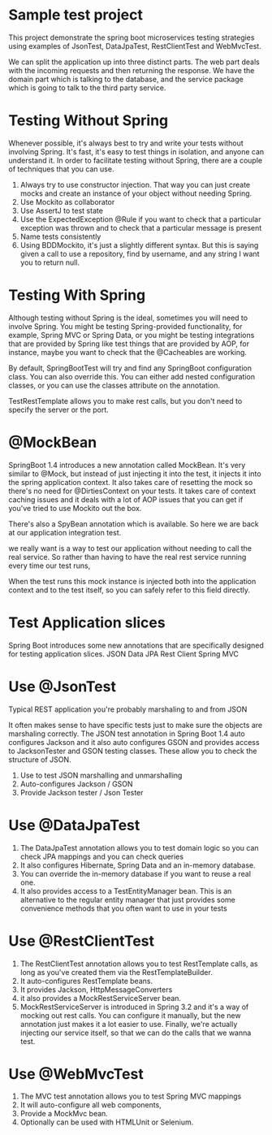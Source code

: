 # Sample test project
This project demonstrate the spring boot microservices testing strategies using examples of JsonTest, DataJpaTest, RestClientTest and WebMvcTest.

We can split the application up into three distinct parts. The web part deals with the incoming requests and then returning the response. We have the domain part which is talking to the database, and the service package which is going to talk to the third party service.

# Testing Without Spring

Whenever possible, it's always best to try and write your tests without involving Spring. It's fast, it's easy to test things in isolation, and anyone can understand it. 
In order to facilitate testing without Spring, there are a couple of techniques that you can use. 

1. Always try to use constructor injection. That way you can just create mocks and create an instance of your object without needing Spring. 
2. Use Mockito as collaborator
3. Use AssertJ to test state
4. Use the ExpectedException @Rule if you want to check that a particular exception was thrown and to check that a particular message is present
5. Name tests consistently
6. Using BDDMockito, it's just a slightly different syntax. But this is saying given a call to use a repository, find by username, and any string I want you to return null. 


# Testing With Spring
Although testing without Spring is the ideal, sometimes you will need to involve Spring. You might be testing Spring-provided functionality, for example, Spring MVC or Spring Data, or you might be testing integrations that are provided by Spring like test things that are provided by AOP, for instance, maybe you want to check that the @Cacheables are working.

By default, SpringBootTest will try and find any SpringBoot configuration class. You can also override this. You can either add nested configuration classes, or you can use the classes attribute on the annotation.

TestRestTemplate allows you to make rest calls, but you don't need to specify the server or the port. 

 
# @MockBean

SpringBoot 1.4 introduces a new annotation called MockBean. It's very similar to @Mock, but instead of just injecting it into the test, it injects it into the spring application context. It also takes care of resetting the mock so there's no need for @DirtiesContext on your tests. It takes care of context caching issues and it deals with a lot of AOP issues that you can get if you've tried to use Mockito out the box.

There's also a SpyBean annotation which is available. So here we are back at our application integration test. 

we really want is a way to test our application without needing to call the real service. So rather than having to have the real rest service running every time our test runs, 

When the test runs this mock instance is injected both into the application context and to the test itself, so you can safely refer to this field directly.

# Test Application slices

Spring Boot introduces some new annotations that are specifically designed for testing application slices. 
JSON
Data JPA
Rest Client
Spring MVC


# Use @JsonTest

Typical REST application you're probably marshaling to and from JSON

It often makes sense to have specific tests just to make sure the objects are marshaling correctly. The JSON test annotation in Spring Boot 1.4 auto configures Jackson and it also auto configures GSON and provides access to JacksonTester and GSON testing classes. These allow you to check the structure of JSON.

1. Use to test JSON marshalling and unmarshalling
2. Auto-configures Jackson / GSON
3. Provide Jackson tester / Json Tester

# Use @DataJpaTest

1. The DataJpaTest annotation allows you to test domain logic so you can check JPA mappings and you can check queries
2. It also configures Hibernate, Spring Data and an in-memory database. 
3. You can override the in-memory database if you want to reuse a real one.
4. It also provides access to a TestEntityManager bean. This is an alternative to the regular entity manager that just provides some convenience methods that you often want to use in your tests

# Use @RestClientTest

1. The RestClientTest annotation allows you to test RestTemplate calls, as long as you've created them via the RestTemplateBuilder.
2. It auto-configures RestTemplate beans.
3. It provides Jackson, HttpMessageConverters
4. it also provides a MockRestServiceServer bean.
5. MockRestServiceServer is introduced in Spring 3.2 and it's a way of mocking out rest calls. You can configure it manually, but the new annotation just makes it a lot easier to use. Finally, we're actually injecting our service itself, so that we can do the calls that we wanna test.

# Use @WebMvcTest

1. The MVC test annotation allows you to test Spring MVC mappings
2. It will auto-configure all web components, 
3. Provide a MockMvc bean.
4. Optionally can be used with HTMLUnit or Selenium. 





